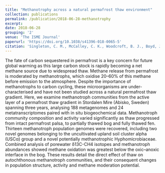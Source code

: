 ```yaml
---
title: "Methanotrophy across a natural permafrost thaw environment"
collection: publications
permalink: /publication/2018-06-28-methanotrophy
excerpt:
date: 2018-06-28
grouping: '2'
venue: 'The ISME Journal'
paperurl: 'https://doi.org/10.1038/s41396-018-0065-5'
citation: 'Singleton, C. M., McCalley, C. K., Woodcroft, B. J., Boyd, J. A., Evans, P. N., <b>Hodgkins, S. B.</b>, Chanton, J. P., Frolking, S., Crill, P. M., Saleska, S. R., Rich, V. I., &amp; Tyson, G. W. (2018). Methanotrophy across a natural permafrost thaw environment. <i>ISME J.</i>, <i>12</i>, 2544–2558.'
---
```


The fate of carbon sequestered in permafrost is a key concern for future global warming as this large carbon stock is rapidly becoming a net methane source due to widespread thaw. Methane release from permafrost is moderated by methanotrophs, which oxidise 20–60% of this methane before emission to the atmosphere. Despite the importance of methanotrophs to carbon cycling, these microorganisms are under-characterised and have not been studied across a natural permafrost thaw gradient. Here, we examine methanotroph communities from the active layer of a permafrost thaw gradient in Stordalen Mire (Abisko, Sweden) spanning three years, analysing 188 metagenomes and 24 metatranscriptomes paired with in situ biogeochemical data. Methanotroph community composition and activity varied significantly as thaw progressed from intact permafrost palsa, to partially thawed bog and fully thawed fen. Thirteen methanotroph population genomes were recovered, including two novel genomes belonging to the uncultivated upland soil cluster alpha (USCα) group and a novel potentially methanotrophic Hyphomicrobiaceae. Combined analysis of porewater δ13C-CH4 isotopes and methanotroph abundances showed methane oxidation was greatest below the oxic–anoxic interface in the bog. These results detail the direct effect of thaw on autochthonous methanotroph communities, and their consequent changes in population structure, activity and methane moderation potential.
